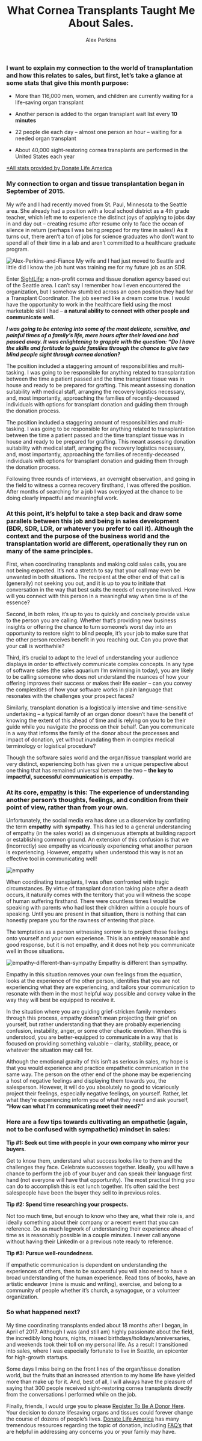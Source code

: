 ﻿---
layout: blog
title: What Cornea Transplants Taught Me About Sales.
description: The topic of organ and tissue donation is dearly important to me personally, so when the opportunity to combine writing about this season and writing about sales presented itself I simply couldn’t resist! The topic is simply too freaking cool to not talk about. Did you know that April is National Donate Life Month?
coverImage: /img/puppy.png
publishDate: Apr 24, 2018

author: Alex Perkins
authorProfile:  Alex Perkins is a Commercial Account Development Rep for Bizible, a marketing performance management software company based out of Seattle, WA. When he’s not trying new ways to creatively break into some of the world’s largest companies, you can find him hiking the mountains of Washington with his wife, Waverly, or hanging out with his pet bunny Sprout. He may also be at one of his favorite Seattle breweries - in fact, there’s a good chance he’s there right now.
authorImage: 
---

### I want to explain my connection to the world of transplantation and how this relates to sales, but first, let’s take a glance at some stats that give this month purpose:

*   More than 116,000 men, women, and children are currently waiting for a life-saving organ transplant

*   Another person is added to the organ transplant wait list every **10 minutes**

*   22 people die each day – almost one person an hour – waiting for a needed organ transplant

*   About 40,000 sight-restoring cornea transplants are performed in the United States each year

[\*All stats provided by Donate Life America](https://www.donatelife.net/wp-content/uploads/2016/06/2018-NDLM-Donation-and-Transplantation-Statistics-FINAL-12.17-FINAL-public.pdf)

### My connection to organ and tissue transplantation began in September of 2015.

My wife and I had recently moved from St. Paul, Minnesota to the Seattle area. She already had a position with a local school district as a 4th grade teacher, which left me to experience the distinct joys of applying to jobs day in and day out – creating resume after resume only to face the ocean of silence in return (perhaps I was being prepped for my time in sales!) As it turns out, there aren’t a ton of jobs for science graduates who don’t want to spend all of their time in a lab and aren’t committed to a healthcare graduate program.

![Alex-Perkins-and-Fiance](/img/Alex-Perkins-and-Fiance.jpg) My wife and I had just moved to Seattle and little did I know the job hunt was training me for my future job as an SDR.

Enter [SightLife](https://www.sightlife.org/); a non-profit cornea and tissue donation agency based out of the Seattle area. I can’t say I remember how I even encountered the organization, but I somehow stumbled across an open position they had for a Transplant Coordinator. The job seemed like a dream come true. I would have the opportunity to work in the healthcare field using the most marketable skill I had – **a natural ability to connect with other people and communicate well.**

_**I was going to be entering into some of the most delicate, sensitive, and painful times of a family’s life, mere hours after their loved one had passed away. It was enlightening to grapple with the question: “Do I have the skills and fortitude to guide families through the chance to give two blind people sight through cornea donation?**_

The position included a staggering amount of responsibilities and multi-tasking. I was going to be responsible for anything related to transplantation between the time a patient passed and the time transplant tissue was in house and ready to be prepared for grafting. This meant assessing donation suitability with medical staff, arranging the recovery logistics necessary, and, most importantly, approaching the families of recently-deceased individuals with options for transplant donation and guiding them through the donation process.

The position included a staggering amount of responsibilities and multi-tasking. I was going to be responsible for anything related to transplantation between the time a patient passed and the time transplant tissue was in house and ready to be prepared for grafting. This meant assessing donation suitability with medical staff, arranging the recovery logistics necessary, and, most importantly, approaching the families of recently-deceased individuals with options for transplant donation and guiding them through the donation process.

Following three rounds of interviews, an overnight observation, and going in the field to witness a cornea recovery firsthand, I was offered the position. After months of searching for a job I was overjoyed at the chance to be doing clearly impactful and meaningful work.

### At this point, it’s helpful to take a step back and draw some parallels between this job and being in sales development (BDR, SDR, LDR, or whatever you prefer to call it). Although the context and the purpose of the business world and the transplantation world are different, operationally they run on many of the same principles.

First, when coordinating transplants and making cold sales calls, you are not being expected. It’s not a stretch to say that your call may even be unwanted in both situations. The recipient at the other end of that call is (generally) not seeking you out, and it is up to you to initiate that conversation in the way that best suits the needs of everyone involved. How will you connect with this person in a meaningful way when time is of the essence?

Second, in both roles, it’s up to you to quickly and concisely provide value to the person you are calling. Whether that’s providing new business insights or offering the chance to turn someone’s worst day into an opportunity to restore sight to blind people, it’s your job to make sure that the other person receives benefit in you reaching out. Can you prove that your call is worthwhile?

Third, it’s crucial to adapt to the level of understanding your audience displays in order to effectively communicate complex concepts. In any type of software sales (the sales aquarium I’m swimming in today), you are likely to be calling someone who does not understand the nuances of how your offering improves their success or makes their life easier – can you convey the complexities of how your software works in plain language that resonates with the challenges your prospect faces?

Similarly, transplant donation is a logistically intensive and time-sensitive undertaking – a typical family of an organ donor doesn’t have the benefit of knowing the extent of this ahead of time and is relying on you to be their guide while you navigate the process on their behalf. Can you communicate in a way that informs the family of the donor about the processes and impact of donation, yet without inundating them in complex medical terminology or logistical procedure?

Though the software sales world and the organ/tissue transplant world are very distinct, experiencing both has given me a unique perspective about one thing that has remained universal between the two – **the key to impactful, successful communication is empathy.**

### At its core, [empathy](https://www.psychologytoday.com/us/basics/empathy) is this: The experience of understanding another person’s thoughts, feelings, and condition from their point of view, rather than from your own.

Unfortunately, the social media era has done us a disservice by conflating the term **empathy** with **sympathy**. This has led to a general understanding of empathy (in the sales world) as disingenuous attempts at building rapport or establishing common ground. An extension of this confusion is that we (incorrectly) see empathy as vicariously experiencing what another person is experiencing. However, empathy when understood this way is not an effective tool in communicating well!

![empathy](/img/empathy.png)

When coordinating transplants, I was often confronted with tragic circumstances. By virtue of transplant donation taking place after a death occurs, it naturally comes with the territory that you will witness the scope of human suffering firsthand. There were countless times I would be speaking with parents who had lost their children within a couple hours of speaking. Until you are present in that situation, there is nothing that can honestly prepare you for the rawness of entering that place.

The temptation as a person witnessing sorrow is to project those feelings onto yourself and your own experience. This is an entirely reasonable and good response, but it is not empathy, and it does not help you communicate well in those situations.

![empathy-different-than-sympathy](/img/empathy-different-than-sympathy.png) Empathy is different than sympathy.

Empathy in this situation removes your own feelings from the equation, looks at the experience of the other person, identifies that you are not experiencing what they are experiencing, and tailors your communication to resonate with them in the most helpful way possible and convey value in the way they will best be equipped to receive it.

In the situation where you are guiding grief-stricken family members through this process, empathy doesn’t mean projecting their grief on yourself, but rather understanding that they are probably experiencing confusion, instability, anger, or some other chaotic emotion. When this is understood, you are better-equipped to communicate in a way that is focused on providing something valuable – clarity, stability, peace, or whatever the situation may call for.

Although the emotional gravity of this isn’t as serious in sales, my hope is that you would experience and practice empathetic communication in the same way. The person on the other end of the phone may be experiencing a host of negative feelings and displaying them towards you, the salesperson. However, it will do you absolutely no good to vicariously project their feelings, especially negative feelings, on yourself. Rather, let what they’re experiencing inform you of what they need and ask yourself, **“How can what I’m communicating meet their need?”**

### Here are a few tips towards cultivating an empathetic (again, not to be confused with sympathetic) mindset in sales:

**Tip #1: Seek out time with people in your own company who mirror your buyers.**

Get to know them, understand what success looks like to them and the challenges they face. Celebrate successes together. Ideally, you will have a chance to perform the job of your buyer and can speak their language first hand (not everyone will have that opportunity). The most practical thing you can do to accomplish this is eat lunch together. It’s often said the best salespeople have been the buyer they sell to in previous roles.

**Tip #2: Spend time researching your prospects.**

Not too much time, but enough to know who they are, what their role is, and ideally something about their company or a recent event that you can reference. Do as much legwork of understanding their experience ahead of time as is reasonably possible in a couple minutes. I never call anyone without having their LinkedIn or a previous note ready to reference.

**Tip #3: Pursue well-roundedness.**

If empathetic communication is dependent on understanding the experiences of others, then to be successful you will also need to have a broad understanding of the human experience. Read tons of books, have an artistic endeavor (mine is music and writing), exercise, and belong to a community of people whether it’s church, a synagogue, or a volunteer organization.

### So what happened next?

My time coordinating transplants ended about 18 months after I began, in April of 2017. Although I was (and still am) highly passionate about the field, the incredibly long hours, nights, missed birthdays/holidays/anniversaries, and weekends took their toll on my personal life. As a result I transitioned into sales, where I was especially fortunate to live in Seattle, an epicenter for high-growth startups.

Some days I miss being on the front lines of the organ/tissue donation world, but the fruits that an increased attention to my home life have yielded more than make up for it. And, best of all, I will always have the pleasure of saying that 300 people received sight-restoring cornea transplants directly from the conversations I performed while on the job.

Finally, friends, I would urge you to please [Register To Be A Donor Here](https://organdonor.gov/register.html). Your decision to donate lifesaving organs and tissues could forever change the course of dozens of people’s lives. [Donate Life America](https://www.donatelife.net/) has many tremendous resources regarding the topic of donation, including [FAQ’s](https://www.donatelife.net/faq/) that are helpful in addressing any concerns you or your family may have.